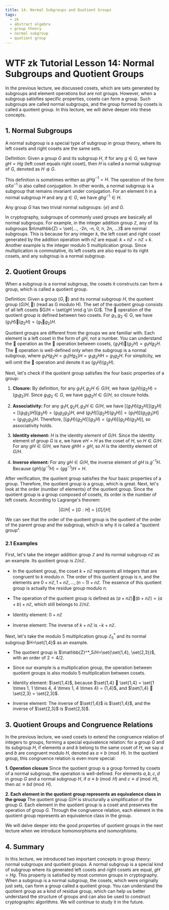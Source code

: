 ```yaml
---
title: 14. Normal Subgroups and Quotient Groups
tags:
  - zk
  - abstract algebra
  - group theory
  - normal subgroup
  - quotient group
---
```


# WTF zk Tutorial Lesson 14: Normal Subgroups and Quotient Groups

In the previous lecture, we discussed cosets, which are sets generated by subgroups and element operations but are not groups. However, when a subgroup satisfies specific properties, cosets can form a group. Such subgroups are called normal subgroups, and the group formed by cosets is called a quotient group. In this lecture, we will delve deeper into these concepts.

## 1. Normal Subgroups

A normal subgroup is a special type of subgroup in group theory, where its left cosets and right cosets are the same sets.

Definition: Given a group $G$ and its subgroup $H$, if for any $g \in G$, we have $gH = Hg$ (left coset equals right coset), then $H$ is called a normal subgroup of $G$, denoted as $H \trianglelefteq G$.

This definition is sometimes written as $gHg^{-1} = H$. The operation of the form $aXa^{-1}$ is also called conjugation. In other words, a normal subgroup is a subgroup that remains invariant under conjugation. For an element $h$ in a normal subgroup $H$ and any $g \in G$, we have $ghg^{-1} \in H$.

Any group $G$ has two trivial normal subgroups: <span>$\{e\}$</span> and $G$.

In cryptography, subgroups of commonly used groups are basically all normal subgroups. For example, in the integer addition group $\mathbb{Z}$, any of its subgroups $n\mathbb{Z} = \set{..., -2n, -n, 0, n, 2n, ...}$ are normal subgroups. This is because for any integer $k$, the left coset and right coset generated by the addition operation with $n\mathbb{Z}$ are equal: $k+n\mathbb{Z} = n\mathbb{Z} + k$. Another example is the integer modulo $5$ multiplication group. Since multiplication is commutative, its left cosets are also equal to its right cosets, and any subgroup is a normal subgroup.

## 2. Quotient Groups

When a subgroup is a normal subgroup, the cosets it constructs can form a group, which is called a quotient group.

Definition: Given a group $(G,🐔)$ and its normal subgroup $H$, the quotient group $(G/H, 🐶)$ (read as G modulo H). The set of the quotient group consists of all left cosets $G/H = \set{gH \mid g \in G}$. The 🐶 operation of the quotient group is defined between two cosets. For $g_1, g_2 \in G$, we have $(g_1H) 🐶 (g_2H) = (g_1🐔g_2)H$.

Quotient groups are different from the groups we are familiar with. Each element is a left coset in the form of $gH$, not a number. You can understand the 🐶 operation as the 🐔 operation between cosets, <span>$(g_1H) 🐶 (g_2H) = g_1Hg_2H$</span>. The 🐶 operation is well-defined only when the subgroup is a normal subgroup, where $g_1Hg_2H=g_1(Hg_2)H=g_1g_2HH=g_1g_2H$. For simplicity, we will omit the 🐶 operation and denote it as $(g_1H) (g_2H)$.

Next, let's check if the quotient group satisfies the four basic properties of a group:

1. **Closure:** By definition, for any $g_1H, g_2H \in G/H$, we have $(g_1H)(g_2H)=(g_1g_2)H$. Since $g_1g_2 \in G$, we have $g_1g_2H \in G/H$, so closure holds.

2. **Associativity:** For any $g_1H, g_2H, g_3H \in G/H$, we have $[(g_1H)(g_2H)] (g_3H)= [(g_1g_2)H] (g_3H) =  (g_1g_2g_3)H$, and $(g_1H)[(g_2H)(g_3H)]=(g_1H)[(g_2g_3)H] =  (g_1g_2g_3)H$. Therefore, $[(g_1H)(g_2H)] (g_3H) = (g_1H) [(g_2H)(g_3H)]$, so associativity holds.

3. **Identity element:** $H$ is the identity element of $G/H$. Since the identity element of group $G$ is $e$, we have $eH = H$ as the coset of $H$, so $H \in G/H$. For any $gH \in G/H$, we have $gH H = g H$, so $H$ is the identity element of $G/H$.

4. **Inverse element:** For any $gH \in G/H$, the inverse element of $gH$ is $g^{-1}H$. Because $(gH)(g^{-1}H) = (gg^{-1})H = H$.

After verification, the quotient group satisfies the four basic properties of a group. Therefore, the quotient group is a group, which is great. Next, let's look at the order (number of elements) of the quotient group. Since the quotient group is a group composed of cosets, its order is the number of left cosets. According to Lagrange's theorem:

$$
|G/H| = [G:H]= [G]/[H]
$$

We can see that the order of the quotient group is the quotient of the order of the parent group and the subgroup, which is why it is called a "quotient group".

### 2.1 Examples

First, let's take the integer addition group $\mathbb{Z}$ and its normal subgroup $n\mathbb{Z}$ as an example. Its quotient group is $\mathbb{Z}/n\mathbb{Z}$.

- In the quotient group, the coset $k + n\mathbb{Z}$ represents all integers that are congruent to $k$ modulo $n$. The order of this quotient group is $n$, and the elements are $0 + n\mathbb{Z}, 1 + n\mathbb{Z}, \ldots, (n-1) + n\mathbb{Z}$. The essence of this quotient group is actually the residue group modulo $n$.

- The operation of the quotient group is defined as $(a + n\mathbb{Z}) 🐶 (b + n\mathbb{Z}) = (a+b) + n\mathbb{Z}$, which still belongs to $\mathbb{Z}/n\mathbb{Z}$.

- Identity element: $0 + n\mathbb{Z}$

- Inverse element: The inverse of $k + n\mathbb{Z}$ is $-k + n\mathbb{Z}$.

Next, let's take the modulo $5$ multiplication group $\mathbb{Z}^*_5$ and its normal subgroup $H=\set{1,4}$ as an example.

- The quotient group is $\mathbb{Z}^*_5/H=\set{\set{1,4}, \set{2,3}}$, with an order of $2 = 4/2$.

- Since our example is a multiplication group, the operation between quotient groups is also modulo 5 multiplication between cosets.

- Identity element: $\set{1,4}$, because $\set{1,4} 🐶 \set{1,4} = \set{1 \times 1, 1 \times 4, 4 \times 1, 4 \times 4} = {1,4}$, and $\set{1,4} 🐶 \set{2,3} = \set{2,3}$.

- Inverse element: The inverse of $\set{1,4}$ is $\set{1,4}$, and the inverse of $\set{2,3}$ is $\set{2,3}$.

## 3. Quotient Groups and Congruence Relations

In the previous lecture, we used cosets to extend the congruence relation of integers to groups, forming a special equivalence relation: for a group $G$ and its subgroup $H$, if elements $a$ and $b$ belong to the same coset of $H$, we say $a$ and $b$ are congruent modulo $H$, denoted as $a \equiv b \pmod{H}$. In the quotient group, this congruence relation is even more special:

**1. Operation closure** Since the quotient group is a group formed by cosets of a normal subgroup, the operation is well-defined. For elements $a, b, c, d$ in group $G$ and a normal subgroup $H$, if $a \equiv b \pmod{H}$ and $c \equiv d \pmod{H}$, then $ac \equiv bd \pmod{H}$.

**2. Each element in the quotient group represents an equivalence class in the group** The quotient group $G/H$ is structurally a simplification of the group $G$. Each element in the quotient group is a coset and preserves the operation of group $G$. Through the congruence relation, each element in the quotient group represents an equivalence class in the group.

We will delve deeper into the good properties of quotient groups in the next lecture when we introduce homomorphisms and isomorphisms.

## 4. Summary

In this lecture, we introduced two important concepts in group theory: normal subgroups and quotient groups. A normal subgroup is a special kind of subgroup where its generated left cosets and right cosets are equal, $gH=Hg$. This property is satisfied by most common groups in cryptography. When a subgroup is a normal subgroup, the cosets, which were originally just sets, can form a group called a quotient group. You can understand the quotient group as a kind of residue group, which can help us better understand the structure of groups and can also be used to construct cryptographic algorithms. We will continue to study it in the future.
